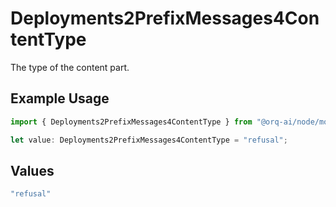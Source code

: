 # Deployments2PrefixMessages4ContentType

The type of the content part.

## Example Usage

```typescript
import { Deployments2PrefixMessages4ContentType } from "@orq-ai/node/models/components";

let value: Deployments2PrefixMessages4ContentType = "refusal";
```

## Values

```typescript
"refusal"
```